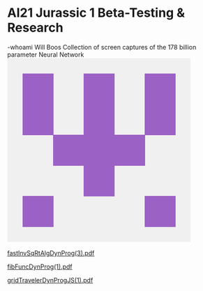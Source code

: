 # AI21 Jurassic 1 Beta-Testing & Research
-whoami Will Boos
Collection of screen captures of the 178 billion parameter Neural Network
![Github logo](78800556.png "Github logo")


[fastInvSqRtAlgDynProg(3).pdf](https://github.com/mannequinSkywalker/projects-github.io/files/6651848/fastInvSqRtAlgDynProg.3.pdf)


[fibFuncDynProg(1).pdf](https://github.com/mannequinSkywalker/projects-github.io/files/6651849/fibFuncDynProg.1.pdf)


[gridTravelerDynProgJS(1).pdf](https://github.com/mannequinSkywalker/projects-github.io/files/6651851/gridTravelerDynProgJS.1.pdf)
